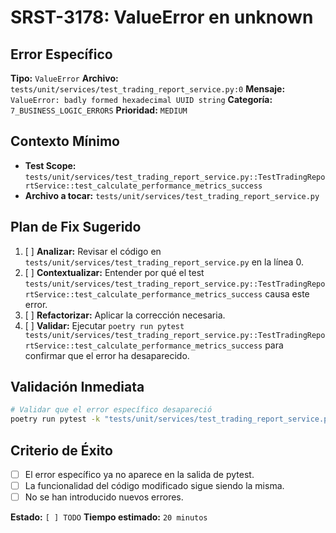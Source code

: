 # SRST-3178: ValueError en unknown

## Error Específico
**Tipo:** `ValueError`
**Archivo:** `tests/unit/services/test_trading_report_service.py:0`
**Mensaje:** `ValueError: badly formed hexadecimal UUID string`
**Categoría:** `7_BUSINESS_LOGIC_ERRORS`
**Prioridad:** `MEDIUM`

## Contexto Mínimo
- **Test Scope:** `tests/unit/services/test_trading_report_service.py::TestTradingReportService::test_calculate_performance_metrics_success`
- **Archivo a tocar:** `tests/unit/services/test_trading_report_service.py`

## Plan de Fix Sugerido
1. [ ] **Analizar:** Revisar el código en `tests/unit/services/test_trading_report_service.py` en la línea 0.
2. [ ] **Contextualizar:** Entender por qué el test `tests/unit/services/test_trading_report_service.py::TestTradingReportService::test_calculate_performance_metrics_success` causa este error.
3. [ ] **Refactorizar:** Aplicar la corrección necesaria.
4. [ ] **Validar:** Ejecutar `poetry run pytest tests/unit/services/test_trading_report_service.py::TestTradingReportService::test_calculate_performance_metrics_success` para confirmar que el error ha desaparecido.

## Validación Inmediata
```bash
# Validar que el error específico desapareció
poetry run pytest -k "tests/unit/services/test_trading_report_service.py::TestTradingReportService::test_calculate_performance_metrics_success" -v
```

## Criterio de Éxito
- [ ] El error específico ya no aparece en la salida de pytest.
- [ ] La funcionalidad del código modificado sigue siendo la misma.
- [ ] No se han introducido nuevos errores.

**Estado:** `[ ] TODO`
**Tiempo estimado:** `20 minutos`
